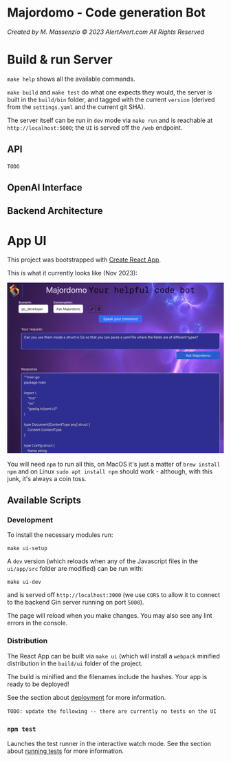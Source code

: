# Majordomo - Code generation Bot
*Created by M. Massenzio &copy; 2023 AlertAvert.com All Rights Reserved*

# Build & run Server

`make help` shows all the available commands.

`make build` and `make test` do what one expects they would, the server is built in the `build/bin` folder, and tagged with the current `version` (derived from the `settings.yaml` and the current git SHA).

The server itself can be run in `dev` mode via `make run` and is reachable at `http://localhost:5000`; the `UI` is served off the `/web` endpoint.

## API

`TODO`

## OpenAI Interface

## Backend Architecture

# App UI

This project was bootstrapped with [Create React App](https://github.com/facebook/create-react-app).

This is what it currently looks like (Nov 2023):

![Majordomo](./docs/images/majordomo.png)

You will need `npm` to run all this, on MacOS it's just a matter of `brew install npm` and on Linux `sudo apt install npm` should work - although, with this junk, it's always a coin toss.

## Available Scripts

### Development

To install the necessary modules run:

```shell
make ui-setup
```


A `dev` version (which reloads when any of the Javascript files in the `ui/app/src` folder are modified) can be run with:

```
make ui-dev
```
and is served off `http://localhost:3000` (we use `CORS` to allow it to connect to the backend Gin server running on port `5000`).

The page will reload when you make changes.
You may also see any lint errors in the console.

### Distribution

The React App can be built via `make ui` (which will install a `webpack` minified distribution in the `build/ui` folder of the project.

The build is minified and the filenames include the hashes.
Your app is ready to be deployed!

See the section about [deployment](https://facebook.github.io/create-react-app/docs/deployment) for more information.

`TODO: update the following -- there are currently no tests on the UI`

### `npm test`

Launches the test runner in the interactive watch mode.
See the section about [running tests](https://facebook.github.io/create-react-app/docs/running-tests) for more information.
